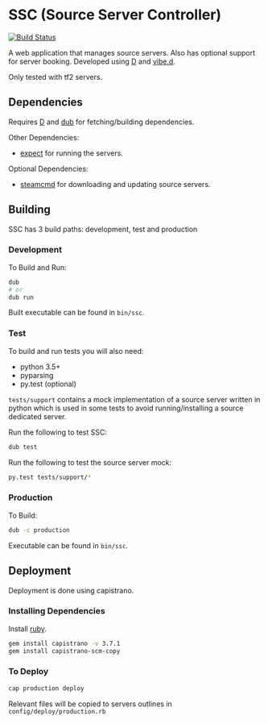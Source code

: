 # SSC (Source Server Controller)

[![Build Status](https://travis-ci.org/ozfortress/ssc.svg?branch=master)](https://travis-ci.org/ozfortress/ssc)

A web application that manages source servers.
Also has optional support for server booking.
Developed using [D](https://dlang.org/) and [vibe.d](https://vibed.org/).

Only tested with tf2 servers.

## Dependencies

Requires [D](https://dlang.org/) and [dub](http://code.dlang.org/getting_started) for fetching/building dependencies.

Other Dependencies:
- [expect](http://expect.sourceforge.net/) for running the servers.

Optional Dependencies:
- [steamcmd](https://developer.valvesoftware.com/wiki/SteamCMD) for downloading and updating source servers.

## Building

SSC has 3 build paths: development, test and production

### Development

To Build and Run:

```bash
dub
# or
dub run
```

Built executable can be found in `bin/ssc`.

### Test

To build and run tests you will also need:
* python 3.5+
* pyparsing
* py.test (optional)

`tests/support` contains a mock implementation of a source server written in
python which is used in some tests to avoid running/installing a source
dedicated server.

Run the following to test SSC:

```bash
dub test
```

Run the following to test the source server mock:

```bash
py.test tests/support/*
```

### Production

To Build:

```bash
dub -c production
```

Executable can be found in `bin/ssc`.

## Deployment

Deployment is done using capistrano.

### Installing Dependencies

Install [ruby](https://www.ruby-lang.org/).

```bash
gem install capistrano -v 3.7.1
gem install capistrano-scm-copy
```

### To Deploy

```bash
cap production deploy
```

Relevant files will be copied to servers outlines in `config/deploy/production.rb`
